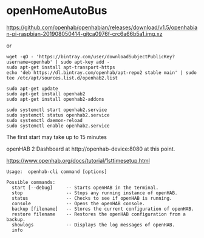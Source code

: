 # openHomeAutoBus


https://github.com/openhab/openhabian/releases/download/v1.5/openhabian-pi-raspbian-201908050414-gitca0976f-crc6a66b5a1.img.xz


or
```
wget -qO - 'https://bintray.com/user/downloadSubjectPublicKey?username=openhab' | sudo apt-key add -
sudo apt-get install apt-transport-https
echo 'deb https://dl.bintray.com/openhab/apt-repo2 stable main' | sudo tee /etc/apt/sources.list.d/openhab2.list
```

```
sudo apt-get update
sudo apt-get install openhab2
sudo apt-get install openhab2-addons
```



```
sudo systemctl start openhab2.service
sudo systemctl status openhab2.service
sudo systemctl daemon-reload
sudo systemctl enable openhab2.service
```


The first start may take up to 15 minutes

openHAB 2 Dashboard at http://openhab-device:8080 at this point. 


https://www.openhab.org/docs/tutorial/1sttimesetup.html



```
Usage:  openhab-cli command [options]

Possible commands:
  start [--debug]     -- Starts openHAB in the terminal.
  stop                -- Stops any running instance of openHAB.
  status              -- Checks to see if openHAB is running.
  console             -- Opens the openHAB console.
  backup [filename]   -- Stores the current configuration of openHAB.
  restore filename    -- Restores the openHAB configuration from a backup.
  showlogs            -- Displays the log messages of openHAB.
  info 
```
